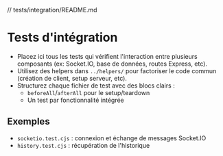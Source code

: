 // tests/integration/README.md
# Tests d'intégration

- Placez ici tous les tests qui vérifient l'interaction entre plusieurs composants (ex: Socket.IO, base de données, routes Express, etc).
- Utilisez des helpers dans `../helpers/` pour factoriser le code commun (création de client, setup serveur, etc).
- Structurez chaque fichier de test avec des blocs clairs :
  - `beforeAll`/`afterAll` pour le setup/teardown
  - Un test par fonctionnalité intégrée

## Exemples
- `socketio.test.cjs` : connexion et échange de messages Socket.IO
- `history.test.cjs` : récupération de l'historique

